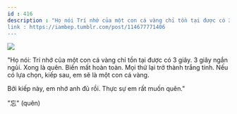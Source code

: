 ```yaml
---
id : 416
description : "Họ nói Trí nhớ của một con cá vàng chỉ tồn tại được có 3 giây. 3 giây ngắn ngủi. Xong là quên. Biến mất hoàn toàn. Mọi thứ lại trở thành trắng tinh. Nếu có lựa chọn, kiếp sau, em sẽ là một con cá vàng.
link : https://iambep.tumblr.com/post/114677771406
---
```


![](https://64.media.tumblr.com/ac7fddda3308af99ca19001023dd5113/tumblr_nltvcsMXQO1u3a9rjo1_500.jpg)

"Họ nói: Trí nhớ của một con cá vàng chỉ tồn tại được có 3 giây. 3 giây
ngắn ngủi. Xong là quên. Biến mất hoàn toàn. Mọi thứ lại trở thành trắng
tinh. Nếu có lựa chọn, kiếp sau, em sẽ là một con cá vàng.

Bởi kiếp này, em nhớ anh đủ rồi. Thực sự em rất muốn quên."

"忘" (quên)